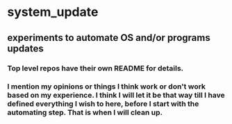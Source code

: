 # system_update
## experiments to automate OS and/or programs updates


### Top level repos have their own README for details.
### I mention my opinions or things I think work or don't work based on my experience. I think I will let it be that way till I have defined everything I wish to here, before I start with the automating step. That is when I will clean up.
